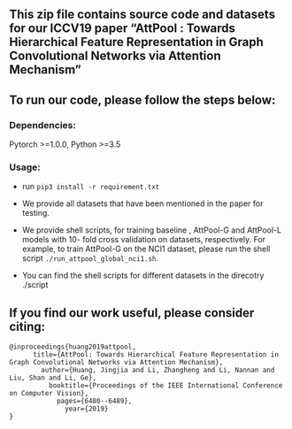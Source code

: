 ## This zip file contains source code and datasets for our ICCV19 paper “AttPool : Towards Hierarchical Feature Representation in Graph Convolutional Networks via Attention Mechanism”

## To run our code, please follow the steps below:

### Dependencies:

Pytorch >=1.0.0, Python >=3.5

### Usage:

* run `pip3 install -r requirement.txt`

* We provide all datasets that have been mentioned in the paper for testing. 

* We provide shell scripts, for training baseline , AttPool-G and AttPool-L models with 10- fold cross validation on datasets, respectively. For example, to train AttPool-G on the NCI1 dataset, please  run the shell script `./run_attpool_global_nci1.sh`.
* You can find the shell scripts for different datasets in the direcotry ./script

## If you find our work useful, please consider citing:
 
```
@inproceedings{huang2019attpool,
	  title={AttPool: Towards Hierarchical Feature Representation in Graph Convolutional Networks via Attention Mechanism},
	    author={Huang, Jingjia and Li, Zhangheng and Li, Nannan and Liu, Shan and Li, Ge},
		  booktitle={Proceedings of the IEEE International Conference on Computer Vision},
		    pages={6480--6489},
			  year={2019}
}
```
